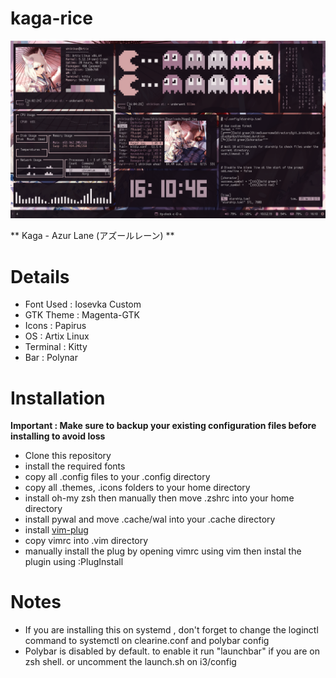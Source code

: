 # kaga-rice

![enter image description here](https://github.com/shikikan-neko08/kaga-rice/blob/main/2021-07-16-161046_1360x768_scrot.png)

** Kaga - Azur Lane (アズールレーン) **


# Details
* Font Used : Iosevka Custom
* GTK Theme : Magenta-GTK
* Icons     : Papirus
* OS        : Artix Linux
* Terminal  : Kitty
* Bar       : Polynar

# Installation

**Important : Make sure to backup your existing configuration files before installing to avoid loss**

* Clone this repository
* install the required fonts
* copy all .config files to your .config directory
* copy all .themes, .icons folders to your home directory
* install oh-my zsh then manually then move .zshrc into your home directory
* install pywal and move .cache/wal into your .cache directory
* install [vim-plug](https://github.com/junegunn/vim-plug)
* copy vimrc into .vim directory
* manually install the plug by opening vimrc using vim then instal the plugin using :PlugInstall

# Notes
* If you are installing this on systemd , don't forget to change the loginctl
 command to systemctl on clearine.conf and polybar config
* Polybar is disabled by default. to enable it run "launchbar" if you are on zsh shell. or uncomment the launch.sh on i3/config
